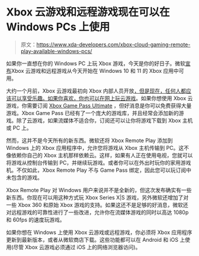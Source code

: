 # Xbox 云游戏和远程游戏现在可以在 Windows PCs 上使用

> 原文：<https://www.xda-developers.com/xbox-cloud-gaming-remote-play-available-windows-pcs/>

如果你一直想在你的 Windows PC 上玩 Xbox 游戏，今天是你的好日子。微软[宣布](https://news.xbox.com/en-us/2021/09/14/new-updates-to-xbox-app-on-windows-10/)Xbox 云游戏和远程游戏从今天开始在 Windows 10 和 11 的 Xbox 应用中可用。

大约一个月前，Xbox 云游戏最初向 Xbox 内部人员开放[，但是现在，任何人都应该可以享受乐趣。如果你喜欢，你也可以在网上玩云游戏](https://www.xda-developers.com/xbox-cloud-gaming-is-now-available-in-the-xbox-app-for-windows/)。如果你想使用 Xbox 云游戏，你需要订阅 [Xbox Game Pass Ultimate](https://www.amazon.com/Xbox-Game-Pass-Ultimate-Membership/dp/B07TGNFVWV?tag=xda-187vcuf-20&ascsubtag=UUxdaUeUpU4492&asc_refurl=https%3A%2F%2Fwww.xda-developers.com%2Fxbox-cloud-gaming-remote-play-available-windows-pcs%2F&asc_campaign=Short-Term) ，但好消息是你可以免费获得大量游戏。Xbox Game Pass 已经有了一个庞大的游戏库，并且经常会添加新的游戏。除了云游戏，如果流媒体不适合你，订阅还可以让你将游戏下载到 Xbox 主机或 PC 上。

然而，这并不是今天所有的新东西。微软还将 Xbox Remote Play 添加到 Windows 上的 Xbox 应用程序中，允许您将游戏从 Xbox 主机传输到 PC。这不像依赖你自己的 Xbox 主机那样依赖云。这样，如果有人正在使用电视，您就可以将游戏从控制台传输到 PC，并继续玩游戏。或者你可以在外出时玩你的家用游戏机。不仅如此，Xbox Remote Play 不与 Game Pass 绑定，因此您可以玩订阅中未包含的游戏。

Xbox Remote Play 对 Windows 用户来说并不是全新的，但这次发布确实有一些新东西。你现在可以用这种方式玩 Xbox Series X|S 游戏，另外微软还增加了对一些 Xbox 360 和原始 Xbox 游戏的支持。如果这还不是足够的好消息，微软还对远程游戏的可靠性进行了一些改进，允许你在流媒体游戏的同时以高达 1080p 和 60fps 的速度玩游戏。

如果你想在 Windows 上使用 Xbox 云游戏或远程游戏，你必须将 Xbox 应用程序更新到最新版本，或者从微软商店下载。这些功能都可以在 Android 和 iOS 上使用(尽管 Xbox 云游戏必须通过 iOS 上的网络浏览器访问)。